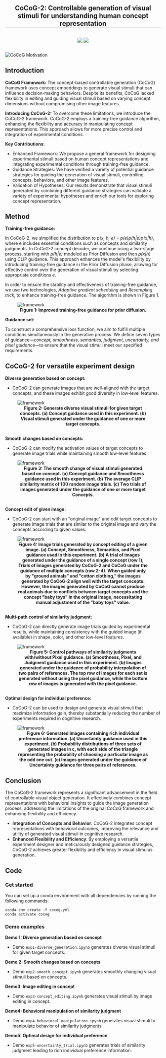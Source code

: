 <div align="center">

<h2 style="border-bottom: 1px solid lightgray;">CoCoG-2: Controllable generation of visual stimuli for understanding human concept representation</h2>

<!-- Badges and Links Section -->
<div style="display: flex; align-items: center; justify-content: center;">

<p align="center">
  <a href="#">
  <p align="center">
    <a href='https://arxiv.org/abs/2407.14949'><img src='https://img.shields.io/badge/Paper-arxiv.2407.14949-B31B1B.svg'></a>
    <a href='https://github.com/ncclab-sustech/CoCoG'><img src='https://img.shields.io/badge/Previous Work-GitHub-blue.svg'></a>

  </p>
</p>

</div>

</div>

![CoCoG Motivation](./images/c2_fig1.jpg)

## Introduction

**CoCoG Framework:**
The concept-based controllable generation (CoCoG) framework uses concept embeddings to generate visual stimuli that can influence decision-making behaviors. Despite its benefits, CoCoG lacked flexibility in editing and guiding visual stimuli based on varying concept dimensions without compromising other image features.

**Introducing CoCoG-2:**
To overcome these limitations, we introduce the CoCoG-2 framework. CoCoG-2 employs a training-free guidance algorithm, enhancing the flexibility and accuracy in manipulating concept representations. This approach allows for more precise control and integration of experimental conditions.

**Key Contributions:**
- Enhanced Framework: We propose a general framework for designing experimental stimuli based on human concept representations and integrating experimental conditions through training-free guidance.
- Guidance Strategies: We have verified a variety of potential guidance strategies for guiding the generation of visual stimuli, controlling concepts, behaviors, and other image features.
- Validation of Hypotheses: Our results demonstrate that visual stimuli generated by combining different guidance strategies can validate a variety of experimental hypotheses and enrich our tools for exploring concept representation.

## Method

**Training-free guidance:**

In CoCoG-2, we simplified the distribution to *p(x, h, e) = p(e)p(h|e)p(x|h)*, where e includes essential conditions such as concepts and similarity judgments. In CoCoG-2 concept decoder, we continue using a two-stage process, starting with *p(h|e)* modeled as Prior Diffusion and then *p(x|h)* using CLIP guidance. This approach enhances the model's flexibility by introducing training-free guidance in the Prior Diffusion phase, allowing for effective control over the generation of visual stimuli by selecting appropriate conditions *e*.

In order to ensure the stability and effectiveness of training-free guidance, we use two technologies, *Adaptive gradient scheduling* and *Resampling trick*, to enhance training-free guidance. The algorithm is shown in Figure 1.

<figure>
  <img src="./images/c2_alg.png" alt="framework">
  <figcaption style="text-align: center; font-weight: bold;">Figure 1: Improved training-free guidance for prior diffusion.</figcaption>
</figure>

<div style="margin-top: 10px;"></div>

**Guidance set:**

To construct a comprehensive loss function, we aim to fulfill multiple conditions simultaneously in the generative process. We define seven types of guidance—*concept, smoothness, semantics, judgment, uncertainty, and pixel guidance*—to ensure that the visual stimuli meet our specified requirements.

<!-- This adds space between the figures -->
<div style="margin-top: 30px;"></div>

## CoCoG-2 for versatile experiment design

<!-- This adds space between the figures -->
<div style="margin-top: 10px;"></div>

**Diverse generation based on concept:**
- CoCoG-2 can generate images that are well-aligned with the target concepts, and these images exhibit good diversity in low-level features.

<figure>
  <img src="./images/c2_fig2.png" alt="framework">
  <figcaption style="text-align: center; font-weight: bold;">Figure 2: Generate diverse visual stimuli for given target concepts. (a) Concept guidance used in this experiment. (b) Visual stimuli generated under the guidance of one or more target concepts.</figcaption>
</figure>

<!-- This adds space between the figures -->
<div style="margin-top: 30px;"></div>

**Smooth changes based on concepts:**
- CoCoG-2 can modify the activation values of target concepts to generate image trials while maintaining smooth low-level features.

<figure>
  <img src="./images/c2_fig3.png" alt="framework">
  <figcaption style="text-align: center; font-weight: bold;">Figure 3: The smooth change of visual stimuli generated based on concept. (a) Concept guidance and Smoothness guidance used in this experiment. (b) The average CLIP similarity matrix of 100 random image trials. (c) Two trials of images generated under the guidance of one or more target Concepts.</figcaption>
</figure>

<!-- This adds space between the figures -->
<div style="margin-top: 30px;"></div>

**Concept edit of given image:**
- CoCoG-2 can start with an "original image" and edit target concepts to generate image trials that are similar to the original image and vary the concepts according to given values.

<figure>
  <img src="./images/c2_fig4.png" alt="framework">
  <figcaption style="text-align: center; font-weight: bold;">Figure 4: Image trials generated by concept editing of a given image. (a) Concept, Smoothness, Semantics, and Pixel guidance used in this experiment. (b) A trial of images generated under the guidance of a single concept (row 1); Trials of images generated by CoCoG-2 and CoCoG under the guidance of multiple concepts (row 2-4). When guided only by "ground animals" and "cotton clothing," the images generated by CoCoG-2 align well with the target concepts. However, the images generated by CoCoG cannot produce real animals due to conflicts between target concepts and the concept "baby toys" in the original image, necessitating manual adjustment of the "baby toys" value.</figcaption>
</figure>

<!-- This adds space between the figures -->
<div style="margin-top: 30px;"></div>

**Multi-path control of similarity judgment:**
- CoCoG-2 can directly generate image trials guided by experimental results, while maintaining consistency with the guided image (if available) in shape, color, and other low-level features.

<figure>
  <img src="./images/c2_fig5.png" alt="framework">
  <figcaption style="text-align: center; font-weight: bold;">Figure 5: Control pathways of similarity judgments with/without Pixel guidance. (a) Smoothness, Pixel, and Judgment guidance used in this experiment. (b) Images generated under the guidance of probability interpolation of two pairs of references. The top row of images for each set is generated without using the pixel guidance, while the bottom row of images is generated with the pixel guidance.</figcaption>
</figure>

<!-- This adds space between the figures -->
<div style="margin-top: 30px;"></div>

**Optimal design for individual preference:**
- CoCoG-2 can be used to design and generate visual stimuli that maximize information gain, thereby substantially reducing the number of experiments required in cognitive research.

<figure>
  <img src="./images/c2_fig5.png" alt="framework">
  <figcaption style="text-align: center; font-weight: bold;">Figure 6: Generated images containing rich individual preference information. (a) Uncertainty guidance used in this experiment. (b) Probability distributions of three sets of generated images in c, with each side of the triangle representing the probability of choosing a particular image as the odd one out. (c) Images generated under the guidance of Uncertainty guidance for three pairs of references.</figcaption>
</figure>

<!-- This adds space between the figures -->
<div style="margin-top: 30px;"></div>

## Conclusion

The CoCoG-2 framework represents a significant advancement in the field of controllable visual object generation. It effectively combines concept representations with behavioral insights to guide the image generation process, addressing the limitations of the original CoCoG framework and enhancing flexibility and efficiency.

- **Integration of Concepts and Behavior**: CoCoG-2 integrates concept representations with behavioral outcomes, improving the relevance and utility of generated visual stimuli in cognitive research.
- **Enhanced Flexibility and Efficiency**: By employing a versatile experiment designer and meticulously designed guidance strategies, CoCoG-2 achieves greater flexibility and efficiency in visual stimulus generation.

## Code

### Get started
You can set up a conda environment with all dependencies by running the following commands:

```
conda env create -f cocog.yml
conda activate cocog
```

### Demo examples

**Demo 1: Diverse generation based on concept**
- Demo `exp1-diverse_generation.ipynb` generates diverse visual stimuli for given target concepts.

**Demo 2: Smooth changes based on concepts**
- Demo `exp2-smooth_concept.ipynb` generates smoothly changing visual stimuli based on concepts.

**Demo3: Image editing in concept**
- Demo `exp3-concept_editing.ipynb` generates visual stimuli by image editing in concept.

**Demo4: Behavioral manipulation of similarity judgment**
- Demo `exp4-behavioral_manipulation.ipynb` generates visual stimuli to manipulate behavior of similarity judgments.

**Demo5: Optimal design for individual preference**
- Demo `exp5-uncertainty_trial.ipynb` generates trials of similarity judgment leading to rich individual preference information.